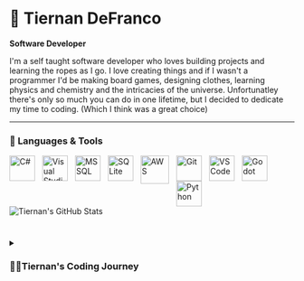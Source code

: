 # 📱 Tiernan DeFranco

**Software Developer**

I'm a self taught software developer who loves building projects and learning the ropes as I go.
I love creating things and if I wasn't a programmer I'd be making board games, designing clothes, learning physics and chemistry and the intricacies of the universe.
Unfortunatley there's only so much you can do in one lifetime, but I decided to dedicate my time to coding. (Which I think was a great choice)

---

### 🧰 Languages & Tools

<img align="left" alt="C#" width="45px" style="padding-right:10px;" src="https://cdn.jsdelivr.net/gh/devicons/devicon/icons/csharp/csharp-original.svg"/>
<img align="left" alt="Visual Studio" width="45px" style="padding-right:10px;" src="https://cdn.jsdelivr.net/gh/devicons/devicon/icons/visualstudio/visualstudio-plain.svg" />
<img align="left" alt="MSSQL" width="45px" style="padding-right:10px;" src="https://cdn.jsdelivr.net/gh/devicons/devicon/icons/microsoftsqlserver/microsoftsqlserver-plain-wordmark.svg" />
<img align="left" alt="SQLite" width="45px" style="padding-right:10px;" src="https://cdn.jsdelivr.net/gh/devicons/devicon/icons/sqlite/sqlite-original-wordmark.svg" />
<img align="left" alt="AWS" width="50px" style="padding-right:10px;" src="https://cdn.jsdelivr.net/gh/devicons/devicon/icons/amazonwebservices/amazonwebservices-plain-wordmark.svg" />      
<img align="left" alt="Git" width="45px" style="padding-right:10px;" src="https://cdn.jsdelivr.net/gh/devicons/devicon/icons/git/git-plain-wordmark.svg" />

<img align="left" alt="VS Code" width="45px" style="padding-right:10px;" img src="https://cdn.jsdelivr.net/gh/devicons/devicon/icons/vscode/vscode-original.svg" />
          
<img align="left" alt="Godot" width="45px" style="padding-right:10px;" src="https://cdn.jsdelivr.net/gh/devicons/devicon/icons/godot/godot-original.svg" />
<img align="left" alt="Python" width="45px" style="padding-right:10px;" src="https://cdn.jsdelivr.net/gh/devicons/devicon/icons/python/python-original.svg" />
<br />

#

![Tiernan's GitHub Stats](https://github-readme-stats.vercel.app/api?username=TiernanDeFranco&show_icons=true&theme=prussian)
<br />

#

<details>
  <summary><h3>👨‍💻Tiernan's Coding Journey</summary>
    I started my coding journey originally at age 9, when my father bought me a copy of GameMaker 7 and 'The GamerMaker's Apprentice' book. However, GameMaker at that time was mainly drag-and-drop style programming, or at the very least it wasn't clear to me that I could actually learn a language and type code, and I soon stopped using GameMaker.
    Fast forward to freshman year of highschool, 15 year old me wants to get into game development, (but for real this time... maybe) I purchased GameMaker Studio 2, not realizing this was a much improved version of the same program I used just 6 years earlier. I would say I was DECENT at GML (GameMaker Language), or as decent as a 15 year old could be in a language that has no use outside of this program. I made some projects just for fun, including my 10th grade chemistry final project which I made in 2 days (I started 2 days before the last day of school, but that's not important) which involved elements descending from the top of the screen and the player had to shoot the appropriate amount of protons, neutrons and valence electrons to delete that element and stop it from hitting the bottom. 
    
  <br />
    <br />

  I loved making those small game projects but I felt there was something more to programming, a better use of my skills.
  In October 2021, the beginning of my senior year of highschool, I was bored in study hall and decided to switch that class to a Computer Science Principles course.
  I was told I would be behind (9 weeks behind) since the school year had already started but I didn't care.
  Anyway I joined the class on a Friday and was ahead of the rest of the class by Monday since I did all of the work at home.
  I don't like bragging or coming off as arrogant, but it was then I realized I was pretty good at this. I mean I did 9 weeks worth of work in one weekend with no instructiom, just my own brain.
  We were using MIT App Inventor, not real written programming, but still I taught myself how to do the assignments.
   <br />
      <br />
    
  We eventually graduated to Python, and while I'm a bigger fan of static languages, I still just 'got' it.
  There actually came a point where I had finished everything like 2 weeks early and the teacher told me to just help the other students.
  Upon graduation in May 2022, I knew I wanted to be a software developer as my career, but I forwent a college degree because I didn't think the cost and time investment was worth it.
  I understand I don't know EVERYTHING but if I need to know something for a project I research and figure it out relatively quickly.
   <br />
    <br />
  In January 2023, the New Years fitness kick led me to wanting to get back into shape. Unfortunatley MyFitnessPal had locked their barcode scanner behind a paywall and for some reason that lit a deep hatred for these apps which offer mediocre features at best and lock most of the functional ones behind a paywall. So I decided to develop my own app which I intend to release for free and the UI/UX will be designed in a way I think existing apps could benefit from. I was using .NET MAUI so I began learning C# but I ended up switching to Uno Platform Framework (which still uses C#)
     <br />
    <br />
    At present I am continuing to develop my app 'HealthMode' and upon completion of that I will go into freelancing and after I gain some experience and reputation I will apply for software engineering jobs (hopefully on the west coast or remote but located on the west cost since I want to move to Las Vegas)
    
</details>


          
          

          

          
